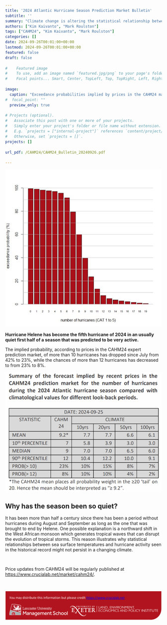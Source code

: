```yaml
---
title: '2024 Atlantic Hurricane Season Prediction Market Bulletin'
subtitle: ''
summary: "Climate change is altering the statistical relationship between sea-surface temperature and hurricane activity?"
authors: ["Kim Kaivanto", "Mark Roulston"]
tags: ["CAHM24", "Kim Kaivanto", "Mark Roulston"]
categories: []
date: 2024-09-26T00:01:00+00:00
lastmod: 2024-09-26T00:01:00+00:00
featured: false
draft: false

#    Featured image
#    To use, add an image named `featured.jpg/png` to your page's folder.
#    Focal points... Smart, Center, TopLeft, Top, TopRight, Left, Right, BottomLeft, Bottom, BottomRight.

image: 
  caption: "Exceedance probabilities implied by prices in the CAHM24 market for the number of hurricanes during the 2024 Atlantic hurricane season."
#  focal_point: ""
  preview_only: true

# Projects (optional).
#   Associate this post with one or more of your projects.
#   Simply enter your project's folder or file name without extension.
#   E.g. `projects = ["internal-project"]` references `content/project/deep-learning/index.md`.
#   Otherwise, set `projects = []`.
projects: []

url_pdf: /CAHM24/CAHM24_Bulletin_20240926.pdf

---
```

![](featured.png "Exceedance probabilities implied by prices in the CAHM24 market for the number of hurricanes during the 2024 Atlantic hurricane season.")

**Hurricane Helene has become the fifth hurricane of 2024 in an usually quiet first half of a season that was predicted to be very active.**

The implied probability, according to prices in the CAHM24 expert prediction market, of more than 10 
hurricanes has dropped since July from 42% to 23%, while the chances of more than 12 hurricanes has 
decreased to from 23% to 8%. 

![table](table.png)

## Why has the season been so quiet? 

It has been more than half a century since there has been a 
period without hurricanes during August and September as 
long as the one that was brought to end by Helene. One 
possible explanation is a northward shift in the West 
African monsoon which generates tropical waves that can 
disrupt the evolution of tropical storms. This reason 
illustrates why statistical relationships between sea surface 
temperatures and hurricane activity seen in the historical 
record might not persist in a changing climate. 



<br> 

Price updates from CAHM24 will be regularly published at https://www.crucialab.net/market/cahm24/.  


<br> 

![credits](foot.png) 

<br>
 
